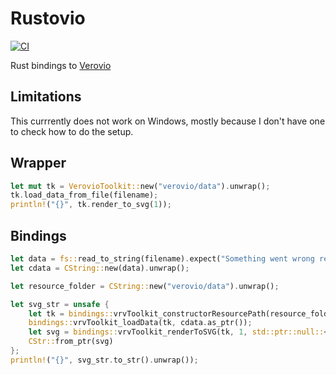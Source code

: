 # Rustovio

[![CI](https://github.com/mockersf/rustovio/actions/workflows/ci.yml/badge.svg)](https://github.com/mockersf/rustovio/actions/workflows/ci.yml)

Rust bindings to [Verovio](https://github.com/rism-digital/verovio)

## Limitations

This currrently does not work on Windows, mostly because I don't have one to check how to do the setup.

## Wrapper

```rust
let mut tk = VerovioToolkit::new("verovio/data").unwrap();
tk.load_data_from_file(filename);
println!("{}", tk.render_to_svg(1));
```

## Bindings

```rust
let data = fs::read_to_string(filename).expect("Something went wrong reading the file");
let cdata = CString::new(data).unwrap();

let resource_folder = CString::new("verovio/data").unwrap();

let svg_str = unsafe {
    let tk = bindings::vrvToolkit_constructorResourcePath(resource_folder.as_ptr());
    bindings::vrvToolkit_loadData(tk, cdata.as_ptr());
    let svg = bindings::vrvToolkit_renderToSVG(tk, 1, std::ptr::null::<i8>());
    CStr::from_ptr(svg)
};
println!("{}", svg_str.to_str().unwrap());
```
